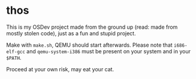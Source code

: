 # thos

This is my OSDev project made from the ground up (read: made from mostly stolen code), just as a fun and stupid project.

Make with `make.sh`, QEMU should start afterwards. Please note that `i686-elf-gcc` and `qemu-system-i386` must be present on your system and in your `$PATH`.

Proceed at your own risk, may eat your cat.

